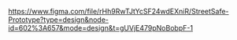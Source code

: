 https://www.figma.com/file/rHh9RwTJtYcSF24wdEXniR/StreetSafe-Prototype?type=design&node-id=602%3A657&mode=design&t=gUVjE479pNoBobpF-1
